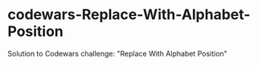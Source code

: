# codewars-Replace-With-Alphabet-Position
Solution to Codewars challenge: "Replace With Alphabet Position"
